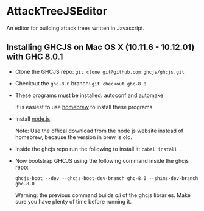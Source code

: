 # AttackTreeJSEditor
An editor for building attack trees written in Javascript.

Installing GHCJS on Mac OS X (10.11.6 - 10.12.01) with GHC 8.0.1 
----------------------------------------------------------------

- Clone the GHCJS repo: ``git clone git@github.com:ghcjs/ghcjs.git``

- Checkout the ``ghc-8.0`` branch: ``git checkout ghc-8.0``

- These programs must be installed: autoconf and automake

  It is easiest to use [homebrew](https://brew.sh/) to install these programs.

- Install [node.js](https://nodejs.org/en/download/).

  Note: Use the offical download from the node js website instead of homebrew, because the version in brew is old.

- Inside the ghcjs repo run the following to install it: ``cabal install .``

- Now bootstrap GHCJS using the following command inside the ghcjs repo:

  ``ghcjs-boot --dev --ghcjs-boot-dev-branch ghc-8.0 --shims-dev-branch ghc-8.0``

  Warning: the previous command builds *all* of the ghcjs libraries.  Make sure you have plenty of time before running it.